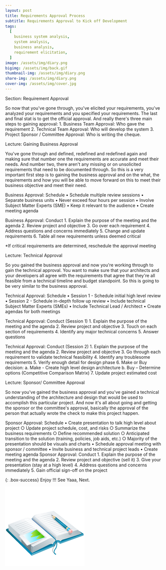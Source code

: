 ```yaml
---
layout: post
title: Requirements Approval Process
subtitle: Requirements Approval to Kick off Development
tags:
  [
    business system analysis,
    system analysis,
    business analysis,
    requirement elicitation,
  ]
image: /assets/img/diary.png
bigimg: /assets/img/back.gif
thumbnail-img: /assets/img/diary.png
share-img: /assets/img/diary.png
cover-img: /assets/img/cover.jpg
---
```


Section: Requirement Approval

So now that you've gone through, you've elicited your requirements, you've analyzed your requirements
and you specified your requirements. The last and final stat is to get the official approval. And really there's three main steps to gaining approval: 1. Business Team Approval: Who gave the requirement 2. Technical Team Approval: Who will develop the system 3. Project Sponsor / Committee Approval: Who is writing the cheque.

Lecture: Gaining Business Approval

You've gone through and defined, redefined and redefined again and making sure that number one the requirements are accurate and meet their needs. And number two, there aren't any missing or on unsolicited requirements that need to be documented through. So this is a very important first step is to gaining the business approval and on the what, the requirements and how you will be able to move forward on this to meet their business objective and meet their need.

Business Approval: Schedule
• Schedule multiple review sessions
• Separate business units
• Never exceed four hours per session
• Involve Subject Matter Experts (SME)
• Keep it relevant to the audience
• Create meeting agenda

Business Approval: Conduct 1. Explain the purpose of the meeting and the agenda 2. Review project and objective 3. Go over each requirement 4. Address questions and concerns immediately 5. Change and update requirements 6. Table all new requirements unless deemed critical

\*If critical requirements are determined, reschedule the approval meeting

Lecture: Technical Approval

So you gained the business approval and now you're working through to gain the technical approval. You want to make sure that your architects and your developers all agree with the requirements that agree that they're all feasible from a technical timeline and budget standpoint. So this is going to be very similar to the business approval.

Technical Approval: Schedule
• Session 1 - Schedule initial high level review
• Session 2 - Schedule in-depth follow up review
• Include technical Subject Matter Experts (SMEs)
• Include Technical Lead / Architect
• Create agendas for both meetings

Technical Approval: Conduct (Session 1) 1. Explain the purpose of the meeting and the agenda 2. Review project and objective 3. Touch on each section of requirements 4. Identify any major technical concerns 5. Answer questions

Technical Approval: Conduct (Session 2) 1. Explain the purpose of the meeting and the agenda 2. Review project and objective 3. Go through each requirement to validate technical feasibility 4. Identify any troublesome requirements 5. Verify enough detail for design phase 6. Make or Buy decision:
a. Make - Create high level design architecture
b. Buy – Determine options (Competitive Comparison Matrix) 7. Update project estimated cost

Lecture: Sponsor/ Committee Approval

So now you've gained the business approval and you've gained a technical understanding of the architecture and design that would be used to accomplish this particular project. And now it's all about going and getting the sponsor or the committee's approval, basically the approval of the person that actually wrote the check to make this project happen.

Sponsor Approval: Schedule
• Create presentation to talk high level about project
○ Update project schedule, cost, and risks
○ Summarize the business requirements
○ Define recommended solution
○ Anticipated transition to the solution (training, policies, job aids, etc.)
○ Majority of the presentation should be visuals and charts
• Schedule approval meeting with sponsor / committee
• Invite business and technical project leads
• Create meeting agenda
Sponsor Approval: Conduct 1. Explain the purpose of the meeting and the agenda 2. Review project and objective (sell it) 3. Give your presentation (stay at a high level) 4. Address questions and concerns immediately 5. Gain official sign-off on the project

{: .box-success}
Enjoy !!!
See Yaaa, Next.

![Diary](/assets/img/diary.png "Diary")
